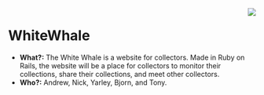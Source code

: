 <img src="http://i.imgur.com/E0j03mF.png" align="right">

# WhiteWhale

* **What?:** 
The White Whale is a website for collectors. Made in Ruby on Rails, the website will be a place for collectors to monitor their collections, share their collections, and meet other collectors.
* **Who?:** 
Andrew, Nick, Yarley, Bjorn, and Tony. 

